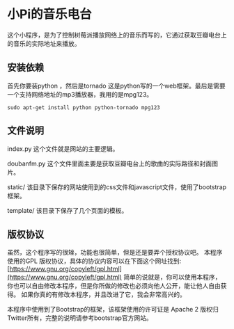# 小Pi的音乐电台

   这个小程序，是为了控制树莓派播放网络上的音乐而写的，它通过获取豆瓣电台上的音乐的实际地址来播放。
   
## 安装依赖
   首先你要装python ，然后是tornado 这是python写的一个web框架。最后是需要一个支持网络地址的mp3播放器，我用的是mpg123。

    sudo apt-get install python python-tornado mpg123

## 文件说明

  index.py     这个文件就是网站的主要逻辑。

  doubanfm.py  这个文件里面主要是获取豆瓣电台上的歌曲的实际路径和封面图片。

  static/     该目录下保存的网站使用到的css文件和javascript文件，使用了bootstrap框架。   

  template/     该目录下保存了几个页面的模板。

 
## 版权协议

   虽然，这个程序写的很矬，功能也很简单，但是还是要弄个授权协议吧。
   本程序使用的GPL 版权协议，具体的协议内容可以在下面这个网址找到:
   [https://www.gnu.org/copyleft/gpl.html](https://www.gnu.org/copyleft/gpl.html)
    简单的说就是，你可以使用本程序，你也可以自由修改本程序，但是你所做的修改也必须向他人公开，能让他人自由获得。 如果你真的有修改本程序，并且改进了它，我会非常高兴的。

   本程序中使用到了Bootstrap的框架，该框架使用的许可证是 Apache 2 版权归 Twitter所有，完整的说明请参考bootstrap官方网站。
